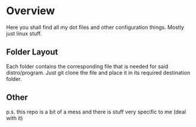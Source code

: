 # Overview
Here you shall find all my dot files and other configuration things. Mostly just linux stuff.

## Folder Layout
Each folder contains the corresponding file that is needed for said distro/program. Just git clone the file and place it in its required destination folder.

## Other
p.s. this repo is a bit of a mess and there is stuff very specific to me (deal with it)

